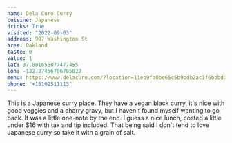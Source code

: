 ```yaml
---
name: Dela Curo Curry
cuisine: Japanese
drinks: True
visited: "2022-09-03"
address: 907 Washington St
area: Oakland
taste: 0
value: 1
lat: 37.801658077477455
lon: -122.27456706795022
menu: https://www.delacuro.com/?location=11eb9fa0be65c5b9bdb2ac1f6bbbd01e
phone: "+15102511113"
---
```


This is a Japanese curry place. They have a vegan black curry, it's nice with good veggies and a charry gravy, but I haven't found myself wanting to go back. It was a little one-note by the end. I guess a nice lunch, costed a little under $16 with tax and tip included. That being said I don't tend to love Japanese curry so take it with a grain of salt.
